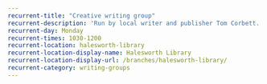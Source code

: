 ```yaml
---
recurrent-title: "Creative writing group"
recurrent-description: 'Run by local writer and publisher Tom Corbett. Book in advance on <a href="07831364021">07831364021</a>'
recurrent-day: Monday
recurrent-times: 1030-1200
recurrent-location: halesworth-library
recurrent-location-display-name: Halesworth Library
recurrent-location-display-url: /branches/halesworth-library/
recurrent-category: writing-groups
---
```

